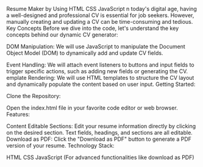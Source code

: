 Resume Maker by Using HTML CSS JavaScript
n today's digital age, having a well-designed and professional CV is essential for job seekers. However, manually creating and updating a CV can be time-consuming and tedious.
Key Concepts
Before we dive into the code, let's understand the key concepts behind our dynamic CV generator:

DOM Manipulation: We will use JavaScript to manipulate the Document Object Model (DOM) to dynamically add and update CV fields.

Event Handling: We will attach event listeners to buttons and input fields to trigger specific actions, such as adding new fields or generating the CV.
emplate Rendering: We will use HTML templates to structure the CV layout and dynamically populate the content based on user input.
Getting Started:

Clone the Repository:

Open the index.html file in your favorite code editor or web browser.
Features:

Content Editable Sections: Edit your resume information directly by clicking on the desired section. Text fields, headings, and sections are all editable.
Download as PDF: Click the "Download as PDF" button to generate a PDF version of your resume.
Technology Stack:

HTML
CSS
JavaScript (For advanced functionalities like download as PDF)
